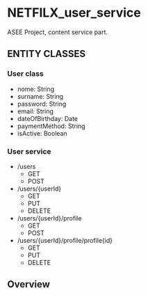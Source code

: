 # NETFILX_user_service
ASEE Project, content service part.

## ENTITY CLASSES
### User class
- nome: String
- surname: String
- password: String
- email: String
- dateOfBirthday: Date
- paymentMethod: String
- isActive: Boolean

### User service
- /users
    - GET
    - POST
- /users/{userId}
    - GET
    - PUT
    - DELETE
- /users/{userId}/profile
    - GET
    - POST
- /users/{userId}/profile/profile{id}
    - GET
    - PUT
    - DELETE


## Overview
